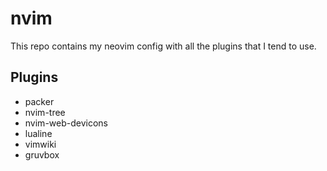 # nvim
This repo contains my neovim config with all the plugins that I tend to use.

## Plugins
* packer
* nvim-tree
* nvim-web-devicons
* lualine
* vimwiki
* gruvbox
